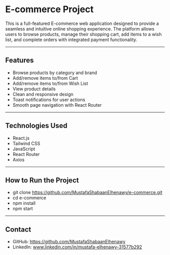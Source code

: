 # E-commerce Project

This is a full-featured E-commerce web application designed to provide a seamless and intuitive online shopping experience. The platform allows users to browse products, manage their shopping cart, add items to a wish list, and complete orders with integrated payment functionality.

---

## Features  
- Browse products by category and brand  
- Add/remove items to/from Cart  
- Add/remove items to/from Wish List  
- View product details  
- Clean and responsive design  
- Toast notifications for user actions  
- Smooth page navigation with React Router

---

## Technologies Used  
- React.js  
- Tailwind CSS  
- JavaScript  
- React Router  
- Axios

---

## How to Run the Project  

- git clone https://github.com/MustafaShabaanElhenawy/e-commerce.git  
- cd e-commerce  
- npm install  
- npm start

---

## Contact

- GitHub: https://github.com/MustafaShabaanElhenawy  
- LinkedIn: www.linkedin.com/in/mustafa-elhenawy-31577b292
